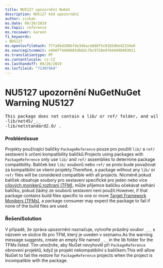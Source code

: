 ```yaml
---
title: NU5127 upozornění NuGet
description: NU5127 kód upozornění
author: zivkan
ms.date: 09/20/2019
ms.topic: reference
ms.reviewer: karann
f1_keywords:
- NU5127
ms.openlocfilehash: f7fa9bd280bfde3d6ace888f5c01b5d6ed2334e6
ms.sourcegitcommit: e4b0ff4460865db6dc7bc9f20e9f644d98493011
ms.translationtype: MT
ms.contentlocale: cs-CZ
ms.lasthandoff: 09/26/2019
ms.locfileid: "71307564"
---
```

# <a name="nuget-warning-nu5127"></a><span data-ttu-id="1b5cb-103">NU5127 upozornění NuGet</span><span class="sxs-lookup"><span data-stu-id="1b5cb-103">NuGet Warning NU5127</span></span>

<pre>This package does not contain a lib/ or ref/ folder, and will therefore be treated as compatible for all frameworks. Since framework specific files were found under the build/ directory for net45, netstandard2.0, consider creating the following empty files to correctly narrow the compatibility of the package:
-lib/net45/_._
-lib/netstandard2.0/_._</pre>

### <a name="issue"></a><span data-ttu-id="1b5cb-104">Problém</span><span class="sxs-lookup"><span data-stu-id="1b5cb-104">Issue</span></span>

<span data-ttu-id="1b5cb-105">Projekty používající balíčky `PackageReference` pouze pro použití `lib/` a `ref/` sestavení k určení kompatibility balíčků.</span><span class="sxs-lookup"><span data-stu-id="1b5cb-105">Projects using packages with `PackageReference` only use `lib/` and `ref/` assemblies to determine package compatibility.</span></span> <span data-ttu-id="1b5cb-106">Balíček bez `lib/` souborů nebo `ref/` se proto bude považovat za kompatibilní se všemi projekty.</span><span class="sxs-lookup"><span data-stu-id="1b5cb-106">Therefore, a package without any `lib/` or `ref/` files will be considered compatible with all projects.</span></span> <span data-ttu-id="1b5cb-107">Nicméně pokud balíček obsahuje soubory pro sestavení specifické pro jeden nebo více [cílových monikerů rozhraní (TFM)](../target-frameworks.md), může příjemce balíčku očekávat selhání balíčku, pokud žádný ze souborů sestavení není použit.</span><span class="sxs-lookup"><span data-stu-id="1b5cb-107">However, if that package contains build files specific to one or more [Target Framework Monikers (TFMs)](../target-frameworks.md), a package consumer may expect the package to fail if none of the build files are used.</span></span>

### <a name="solution"></a><span data-ttu-id="1b5cb-108">Řešení</span><span class="sxs-lookup"><span data-stu-id="1b5cb-108">Solution</span></span>

<span data-ttu-id="1b5cb-109">V případě, že zpráva upozornění naznačuje, vytvořte prázdný soubor `_._` s názvem ve složce lib pro TFM, který je uveden v seznamu.</span><span class="sxs-lookup"><span data-stu-id="1b5cb-109">As the warning message suggests, create an empty file named `_._` in the lib folder for the TFMs listed.</span></span> <span data-ttu-id="1b5cb-110">Tím umožníte, aby NuGet nevyhověl při `PackageReference` obnovení projektů, když je projekt nekompatibilní s balíčkem.</span><span class="sxs-lookup"><span data-stu-id="1b5cb-110">This will allow NuGet to fail the restore for `PackageReference` projects when the project is incompatible with the package.</span></span>
